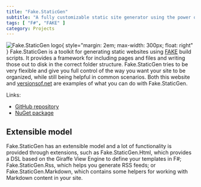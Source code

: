 ```yaml
---
title: "Fake.StaticGen"
subtitle: "A fully customizable static site generator using the power of FAKE"
tags: [ "F#", "FAKE" ]
category: Projects
---
```


![Fake.StaticGen logo]({attach}logo.svg){ style="margin: 2em; max-width: 300px; float: right" } 
Fake.StaticGen is a toolkit for generating static websites using [FAKE](https://fake.build) build scripts. It provides a framework for including pages and files and writing those out to disk in the correct folder structure. Fake.StaticGen tries to be very flexible and give you full control of the way you want your site to be organized, while still being helpful in common scenarios. Both this website and [versionsof.net](https://versionsof.net) are examples of what you can do with Fake.StaticGen.

Links:

- [GitHub repository](https://github.com/arthurrump/Fake.StaticGen)
- [NuGet package](https://nuget.org/packages/Fake.StaticGen)

## Extensible model
Fake.StaticGen has an extensible model and a lot of functionality is provided through extensions, such as Fake.StaticGen.Html, which provides a DSL based on the Giraffe View Engine to define your templates in F#; Fake.StaticGen.Rss, which helps you generate RSS feeds; or Fake.StaticGen.Markdown, which contains some helpers for working with Markdown content in your site.
